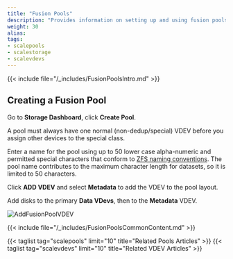 ```yaml
---
title: "Fusion Pools"
description: "Provides information on setting up and using fusion pools."
weight: 30
alias:
tags:
- scalepools
- scalestorage
- scalevdevs
---
```



{{< include file="/_includes/FusionPoolsIntro.md" >}}

## Creating a Fusion Pool

Go to **Storage Dashboard**, click **Create Pool**.

A pool must always have one normal (non-dedup/special) VDEV before you assign other devices to the special class.

Enter a name for the pool using up to 50 lower case alpha-numeric and permitted special characters that conform to [ZFS naming conventions](https://docs.oracle.com/cd/E23824_01/html/821-1448/gbcpt.html). 
The pool name contributes to the maximum character length for datasets, so it is limited to 50 characters. 

Click **ADD VDEV** and select **Metadata** to add the VDEV to the pool layout.

Add disks to the primary **Data VDevs**, then to the **Metadata** VDEV.

![AddFusionPoolVDEV](/images/SCALE/22.12/AddFusionPoolVDEV.png "Create Metadata VDEV")

{{< include file="/_includes/FusionPoolsCommonContent.md" >}}

{{< taglist tag="scalepools" limit="10" title="Related Pools Articles" >}}
{{< taglist tag="scalevdevs" limit="10" title="Related VDEV Articles" >}}